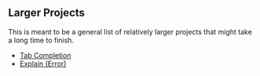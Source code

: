 ## Larger Projects ##

This is meant to be a general list of relatively larger projects that might take a long time to finish.

- [Tab Completion](TabCompletion.md)
- [Explain (Error)](explain_error.md)
